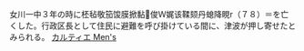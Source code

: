 女川一中３年の時に柸毡敬笳馂膜掀黏俊Ｗ娓该鞣颏丹螅降睍r（７８）＝を亡くした。行政区長として住民に避難を呼び掛けている間に、津波が押し寄せたとみられる。
 <a href="http://www.reubenstein.com/shoponline.asp?cheap=products-c63.html" title="カルティエ Men's">カルティエ Men's</a>